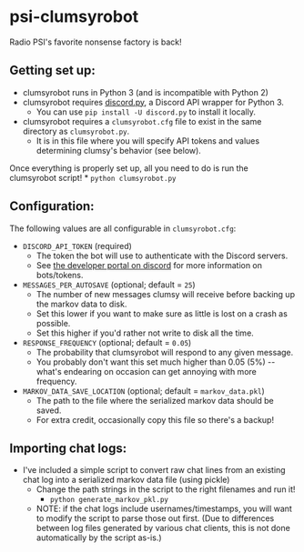 # psi-clumsyrobot
Radio PSI's favorite nonsense factory is back!

## Getting set up:
* clumsyrobot runs in Python 3 (and is incompatible with Python 2)
* clumsyrobot requires [discord.py](https://github.com/Rapptz/discord.py), a Discord API wrapper for Python 3.
    * You can use `pip install -U discord.py` to install it locally.
* clumsyrobot requires a `clumsyrobot.cfg` file to exist in the same directory as `clumsyrobot.py`.
    * It is in this file where you will specify API tokens and values determining clumsy's behavior (see below).

Once everything is properly set up, all you need to do is run the clumsyrobot script!
    * `python clumsyrobot.py`

## Configuration:
The following values are all configurable in `clumsyrobot.cfg`:
* `DISCORD_API_TOKEN` (required)
    * The token the bot will use to authenticate with the Discord servers.
    * See [the developer portal on discord](https://discordapp.com/developers/applications/) for more information on bots/tokens.
* `MESSAGES_PER_AUTOSAVE` (optional; default = `25`)
    * The number of new messages clumsy will receive before backing up the markov data to disk.
    * Set this lower if you want to make sure as little is lost on a crash as possible.
    * Set this higher if you'd rather not write to disk all the time.
* `RESPONSE_FREQUENCY` (optional; default = `0.05`)
    * The probability that clumsyrobot will respond to any given message.
    * You probably don't want this set much higher than 0.05 (5%) -- what's endearing on occasion can get annoying with more frequency.
* `MARKOV_DATA_SAVE_LOCATION` (optional; default = `markov_data.pkl`)
    * The path to the file where the serialized markov data should be saved.
    * For extra credit, occasionally copy this file so there's a backup!

## Importing chat logs:
* I've included a simple script to convert raw chat lines from an existing chat log into a serialized markov data file (using pickle)
    * Change the path strings in the script to the right filenames and run it!
        * `python generate_markov_pkl.py`
    * NOTE: if the chat logs include usernames/timestamps, you will want to modify the script to parse those out first. (Due to differences between log files generated by various chat clients, this is not done automatically by the script as-is.)